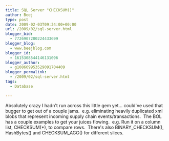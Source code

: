 ```yaml
---
title: SQL Server "CHECKSUM()"
author: Beej
type: post
date: 2009-02-03T09:34:00+00:00
url: /2009/02/sql-server.html
blogger_bid:
  - 7726907200224433699
blogger_blog:
  - www.beejblog.com
blogger_id:
  - 1615308544146131096
blogger_author:
  - g108669953529091704409
blogger_permalink:
  - /2009/02/sql-server.html
tags:
  - Database

---
```

Absolutely crazy I hadn't run across this little gem yet... could've used that bugger to get out of a couple jams.&#160; e.g. eliminating heavily duplicated xml blobs that represent incoming supply chain events/transactions.&#160; The BOL has a couple examples to get your juices flowing.&#160; e.g. Run it on a column list, CHECKSUM(*), to compare rows.&#160; There's also BINARY\_CHECKSUM(), HashBytes() and CHECKSUM\_AGG() for different slices.
